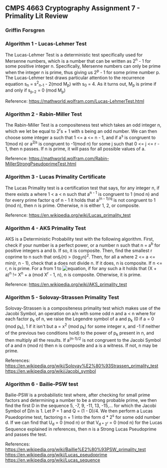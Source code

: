 ## CMPS 4663 Cryptography Assignment 7 - Primality Lit Review
### Griffin Forsgren

### Algorithm 1 - Lucas-Lehmer Test
The Lucas-Lehmer Test is a deterministic test specifically used for Mersenne numbers, which is a number that can be written as 2<sup>n</sup> - 1 for some positive integer n. Specifically, Mersenne numbers can only be prime when the integer n is prime, thus giving us 2<sup>p</sup> - 1 for some prime number p. The Lucas-Lehmer test draws particular attention to the recurrence equation s<sub>n</sub> = s<sup>2</sup><sub>n-1</sub> - 2(mod M<sub>p</sub>) with s<sub>0</sub> = 4. As it turns out, M<sub>p</sub> is prime if and only if s<sub>p-2</sub> = 0 (mod M<sub>p</sub>)

Reference: https://mathworld.wolfram.com/Lucas-LehmerTest.html

### Algorithm 2 - Rabin-Miller Test
The Rabin-Miller Test is a compositeness test which takes an odd integer n, which we let be equal to 2<sup>r</sup>s + 1 with s being an odd number. We can then choose some integer a such that 1 <= a <= n - 1, and if a<sup>s</sup> is congruent to 1(mod n) or a<sup>2js</sup> is congruent to -1(mod n) for some j such that 0 <= j <= r - 1, then n passes. If n is prime, it will pass for all possible values of a. 

Reference: https://mathworld.wolfram.com/Rabin-MillerStrongPseudoprimeTest.html

### Algorithm 3 - Lucas Primality Certificate
The Lucas Primality test is a certification test that says, for any integer n, if there exists a where 1 < a < n such that a<sup>n - 1</sup> is congruent to 1 (mod n) and for every prime factor q of n - 1 it holds that a<sup>(n - 1)/q</sup> is not congruent to 1 (mod n), then n is prime. Otherwise, n is either 1, 2, or composite. 

Reference: https://en.wikipedia.org/wiki/Lucas_primality_test

### Algorithm 4 - AKS Primality Test
AKS is a Deterministic Probability test with the following algorithm. First, check if your number is a perfect power, or a number n such that n = a<sup>b</sup> for positive integers a and b. If so, it is composite. Then, find the smallest r coprime to n such that ord<sub>r</sub>(n) > (log<sub>2</sub>n)<sup>2</sup>. Then, for all a where 2 <= a <= min(r, n - 1), check that a does not divide n. If it does, n is composite. If n <= r, n is prime. For a from 1 to ![equation](https://wikimedia.org/api/rest_v1/media/math/render/svg/66e8f8e1f842f93eeafb29da46bd297fd6accdbc), if for any such a it holds that (X + a)<sup>n</sup> != X<sup>n</sup> + a (mod X<sup>r</sup> - 1, n), n is composite. Otherwise, it is prime. 

Reference: https://en.wikipedia.org/wiki/AKS_primality_test

### Algorithm 5 - Solovay-Strassen Primality Test
Solovay-Strassen is a compositeness primality test which makes use of the Jacobi Symbol, an operation on a/n with some odd n and a < n where for each factor p<sub>k</sub> of n, we raise the Legendre symbol of a and p<sub>k</sub> (0 if a = 0 (mod p<sub>k</sub>), 1 if it isn't but a = x<sup>2</sup> (mod p<sub>k</sub>) for some integer x, and -1 if neither of the previous two conditions hold) to the power of p<sub>k</sub> present in n, and then multiply all the results. If a<sup>(n-1)/2</sup> is not congruent to the Jacobi Symbol of a and n (mod n) then n is composite and a is a witness. If not, n may be prime.

References: https://en.wikipedia.org/wiki/Solovay%E2%80%93Strassen_primality_test
https://en.wikipedia.org/wiki/Jacobi_symbol

### Algorithm 6 - Bailie-PSW test 
Bailie-PSW is a probabilistic test where, after checking for small prime factors and determining a number to be a strong probable prime, we then find the first D in the sequence 5, -7, 9, -11, 13, -15,... for which the Jacobi Symbol of D/n is 1. Let P = 1 and Q = (1 - D)/4. We then perform a Lucas Psuedoprime test, factoring n + 1 into the form d * 2<sup>s</sup> for some odd number d. If we can find that U<sub>d</sub> = 0 (mod n) or that V<sub>d * 2<sup>r</sup></sub> = 0 (mod n) for the Lucas Sequence explained in references, then n is a Strong Lucas Pseudoprime and passes the test. 

References: https://en.wikipedia.org/wiki/Baillie%E2%80%93PSW_primality_test
https://en.wikipedia.org/wiki/Lucas_pseudoprime
https://en.wikipedia.org/wiki/Lucas_sequence
